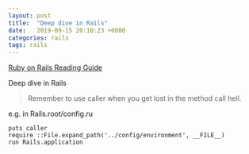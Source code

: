 ```yaml
---
layout: post
title:  "Deep dive in Rails"
date:   2019-09-15 20:10:23 +0800
categories: rails
tags: rails
---
```

[Ruby on Rails Reading Guide](https://speakerdeck.com/a_matsuda/ruby-on-rails-reading-guide/)

Deep dive in Rails

> Remember to use caller when you get lost in the method call hell.

e.g. in Rails.root/config.ru
```
puts caller
require ::File.expand_path('../config/environment', __FILE__)
run Rails.application
```